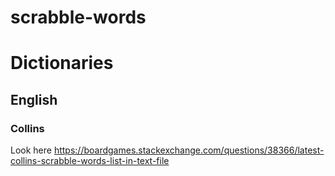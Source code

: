 # scrabble-words

# Dictionaries
## English
### Collins
Look here https://boardgames.stackexchange.com/questions/38366/latest-collins-scrabble-words-list-in-text-file
